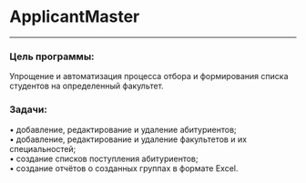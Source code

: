 # ApplicantMaster 

---

### Цель программы:
Упрощение и автоматизация процесса отбора и формирования списка студентов на определенный факультет.

### Задачи:
•	добавление, редактирование и удаление абитуриентов;</br>
•	добавление, редактирование и удаление факультетов и их специальностей;</br>
•	создание списков поступления абитуриентов;</br>
•	создание отчётов о созданных группах в формате Excel.
